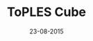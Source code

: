 ---
title: "ToPLES Cube"
date: 23-08-2015

image: image.png
cad: model.ldr

source:
  url: "https://www.flickr.com/photos/bram/8470239024"
  title: "rec3-2a"
  author: "Bram"
  date: 13-02-2013

related_pages:
  - /tech/toples

taxonomy:
  part: ["4865a", "3068b", "3022", "3794b"]
  partcount: 9

  width: [7, plate]
  depth: [7, plate]
  height: [7, plate]

  function: stud_tilt
  stud_tilt_angle: [90, 180]
---